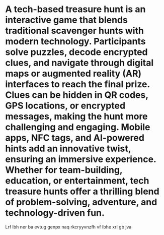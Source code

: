# A tech-based treasure hunt is an interactive game that blends traditional scavenger hunts with modern technology. Participants solve puzzles, decode encrypted clues, and navigate through digital maps or augmented reality (AR) interfaces to reach the final prize. Clues can be hidden in QR codes, GPS locations, or encrypted messages, making the hunt more challenging and engaging. Mobile apps, NFC tags, and AI-powered hints add an innovative twist, ensuring an immersive experience. Whether for team-building, education, or entertainment, tech treasure hunts offer a thrilling blend of problem-solving, adventure, and technology-driven fun.

 Lrf lbh ner ba evtug genpx naq rkcryyvnzfh vf lbhe xrl gb jva